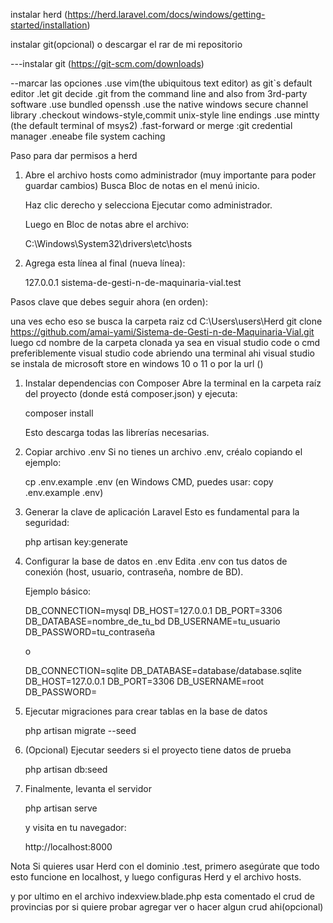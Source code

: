 instalar herd  (https://herd.laravel.com/docs/windows/getting-started/installation)

instalar git(opcional) o descargar el rar de mi repositorio


---instalar git  (https://git-scm.com/downloads)

--marcar las opciones
.use vim(the ubiquitous text editor) as git`s default editor 
.let git decide 
.git from the command line and also from 3rd-party software
.use bundled openssh
.use the native windows secure channel library
.checkout windows-style,commit unix-style line endings 
.use mintty (the default terminal of msys2)
.fast-forward or merge 
:git credential manager
.eneabe file system caching  

Paso para dar permisos a herd
1. Abre el archivo hosts como administrador (muy importante para poder guardar cambios)
   Busca Bloc de notas en el menú inicio.

   Haz clic derecho y selecciona Ejecutar como administrador.

   Luego en Bloc de notas abre el archivo:

   C:\Windows\System32\drivers\etc\hosts

2. Agrega esta línea al final (nueva línea):

   127.0.0.1 sistema-de-gesti-n-de-maquinaria-vial.test

Pasos clave que debes seguir ahora (en orden):

una ves echo eso se busca la carpeta raiz
cd C:\Users\users\Herd
git clone https://github.com/amai-yami/Sistema-de-Gesti-n-de-Maquinaria-Vial.git
luego cd nombre de la carpeta clonada ya sea en visual studio code o cmd 
preferiblemente visual studio code abriendo una terminal ahi 
visual studio se instala de microsoft store en windows 10 o 11
o por la url ()



1. Instalar dependencias con Composer
   Abre la terminal en la carpeta raíz del proyecto (donde está composer.json) y ejecuta:

   composer install

   Esto descarga todas las librerías necesarias.

2. Copiar archivo .env
   Si no tienes un archivo .env, créalo copiando el ejemplo:

   cp .env.example .env
   (en Windows CMD, puedes usar: copy .env.example .env)

3. Generar la clave de aplicación Laravel
   Esto es fundamental para la seguridad:

   php artisan key:generate

4. Configurar la base de datos en .env
   Edita .env con tus datos de conexión (host, usuario, contraseña, nombre de BD).

   Ejemplo básico:

   DB_CONNECTION=mysql
   DB_HOST=127.0.0.1
   DB_PORT=3306
   DB_DATABASE=nombre_de_tu_bd
   DB_USERNAME=tu_usuario
   DB_PASSWORD=tu_contraseña

   o

   DB_CONNECTION=sqlite
   DB_DATABASE=database/database.sqlite
   DB_HOST=127.0.0.1
   DB_PORT=3306
   DB_USERNAME=root
   DB_PASSWORD=

5. Ejecutar migraciones para crear tablas en la base de datos

   php artisan migrate --seed

6. (Opcional) Ejecutar seeders si el proyecto tiene datos de prueba

   php artisan db:seed

7. Finalmente, levanta el servidor

   php artisan serve

   y visita en tu navegador:

   http://localhost:8000

Nota
Si quieres usar Herd con el dominio .test, primero asegúrate que todo esto funcione en localhost, y luego configuras Herd y el archivo hosts.

y por ultimo en el archivo indexview.blade.php  esta comentado el crud de provincias por si quiere probar agregar ver o hacer algun crud ahi(opcional)




